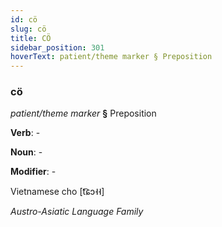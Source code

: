```yaml
---
id: cö
slug: cö
title: CÖ
sidebar_position: 301
hoverText: patient/theme marker § Preposition
---
```


### cö

*patient/theme marker* **§** Preposition

**Verb**: -

**Noun**: -

**Modifier**: -

Vietnamese cho [t͡ɕɔ˧˧]

*Austro-Asiatic Language Family*